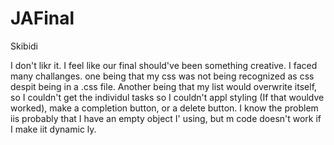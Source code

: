 # JAFinal
Skibidi

I don't likr it. I feel like our final should've been something creative. I faced many challanges. one being that my css was not being recognized as css despit being in a .css file. Another being that my list would overwrite itself, so I couldn't get the individul tasks so I couldn't appl styling (If that wouldve worked), make a completion button, or a delete button. I know the problem iis probably that I have an empty object I' using, but m code doesn't work if I make iit dynamic ly.

